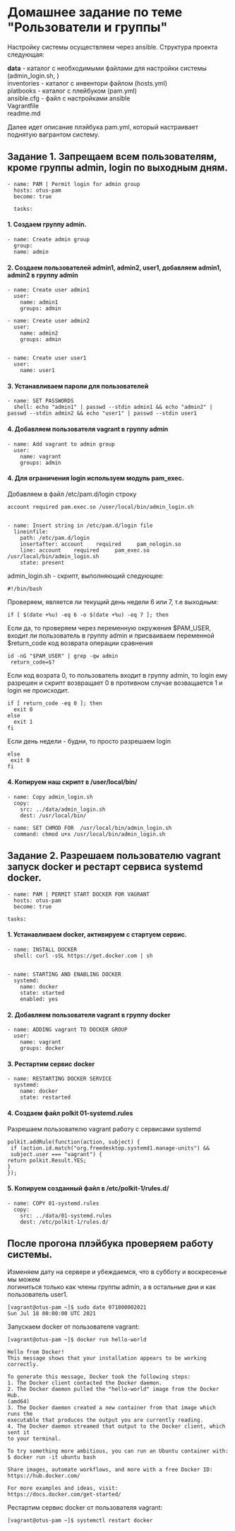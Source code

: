 # Домашнее задание по теме "Рользователи и группы"

Настройку системы осуществляем через ansible. Структура проекта следующая:

**data** - каталог с необходимыми файлами для настройки системы (admin_login.sh, )  
inventories - каталог с инвентори файлом (hosts.yml)  
platbooks - каталог с плейбуком (pam.yml)  
ansible.cfg - файл с настройками ansible  
Vagrantfile  
readme.md  

Далее идет описание плэйбука pam.yml, который настраивает поднятую вагрантом систему.  


## Задание 1. Запрещаем всем пользователям, кроме группы admin, login по выходным дням.

    - name: PAM | Permit login for admin group  
      hosts: otus-pam  
      become: true  
    
      tasks:

#### 1. Создаем группу admin.

    - name: Create admin group  
      group:  
      name: admin 
      

#### 2. Создаем пользователей admin1, admin2, user1, добавляем admin1, admin2 в группу admin

    - name: Create user admin1
      user:
        name: admin1
        groups: admin
               
    - name: Create user admin2
      user:
        name: admin2
        groups: admin
        
        
    - name: Create user user1
      user:
        name: user1
      
      
#### 3. Устанавливаем пароли для пользователей

    - name: SET PASSWORDS
      shell: echo "admin1" | passwd --stdin admin1 && echo "admin2" | passwd --stdin admin2 && echo "user1" | passwd --stdin user1

#### 4. Добавляем пользователя vagrant в группу admin  

    - name: Add vagrant to admin group
      user:
        name: vagrant
        groups: admin


#### 4. Для ограничения login используем модуль pam_exec.

Добавляем в файл /etc/pam.d/login строку  

    account required pam.exec.so /user/local/bin/admin_login.sh


    - name: Insert string in /etc/pam.d/login file    
      lineinfile: 
        path: /etc/pam.d/login  
        insertafter: account    required     pam_nologin.so  
        line: account    required     pam_exec.so   /usr/local/bin/admin_login.sh  
        state: present  
        
        

admin_login.sh - скрипт, выполняющий следующее:

    #!/bin/bash

Проверяем, является ли текущий день недели 6 или 7, т.е выходным:

    if [ $(date +%u) -eq 6 -o $(date +%u) -eq 7 ]; then

Если да, то проверяем через переменную окружения $PAM_USER, входит ли пользователь в группу admin
и присваиваем переменной $return_code код возврата операции сравнения  

    id -nG "$PAM_USER" | grep -qw admin
     return_code=$?
  
Если код возрата 0, то пользователь входит в группу admin, то login ему разрешен и скрипт возвращает 0
в противном случае возващается 1 и login не происходит.

    if [ return_code -eq 0 ]; then
      exit 0
    else
      exit 1
    fi
  
Если день недели - будни, то просто разрешаем login  

    else
     exit 0
    fi

#### 4. Копируем наш скрипт в /user/local/bin/

    - name: Copy admin_login.sh  
      copy:  
        src: ../data/admin_login.sh  
        dest: /usr/local/bin/    
        
    - name: SET CHMOD FOR  /usr/local/bin/admin_login.sh  
      command: chmod u+x /usr/local/bin/admin_login.sh  
  
  
  
## Задание 2. Разрешаем пользователю vagrant запуск docker и рестарт сервиса systemd docker.

    - name: PAM | PERMIT START DOCKER FOR VAGRANT
      hosts: otus-pam
      become: true
  
    tasks:

#### 1. Устанавливаем docker, активируем с стартуем сервис.

    - name: INSTALL DOCKER  
      shell: curl -sSL https://get.docker.com | sh  
   
        
    - name: STARTING AND ENABLING DOCKER  
      systemd:  
        name: docker  
        state: started  
        enabled: yes    

#### 2. Добавляем пользователя vagrant в группу docker 

    - name: ADDING vagrant TO DOCKER GROUP
      user:
        name: vagrant
        groups: docker        
        
#### 3. Рестартим сервис docker

    - name: RESTARTING DOCKER SERVICE 
      systemd:
        name: docker
        state: restarted
        
#### 4. Создаем файл polkit 01-systemd.rules

Разрешаем пользователю vagrant работу с сервисами systemd


    polkit.addRule(function(action, subject) {  
     if (action.id.match("org.freedesktop.systemd1.manage-units") &&  
     subject.user === "vagrant") {  
    return polkit.Result.YES;  
    }    
    });  
        

#### 5. Копируем созданный файл в /etc/polkit-1/rules.d/ 

    - name: COPY 01-systemd.rules  
      copy:  
        src: ../data/01-systemd.rules  
        dest: /etc/polkit-1/rules.d/   
          
                

  
## После прогона плэйбука проверяем работу системы.


Изменяем дату на сервере и убеждаемся, что в субботу и воскресенье мы можем  
логиниться только как члены группы admin, а в остальные дни и как пользователь user1.


    [vagrant@otus-pam ~]$ sudo date 071800002021  
    Sun Jul 18 00:00:00 UTC 2021  

  
Запускаем docker от пользователя vagrant:  

    [vagrant@otus-pam ~]$ docker run hello-world  

    Hello from Docker!  
    This message shows that your installation appears to be working correctly.  
  
    To generate this message, Docker took the following steps:  
    1. The Docker client contacted the Docker daemon.  
    2. The Docker daemon pulled the "hello-world" image from the Docker Hub.  
    (amd64)  
    3. The Docker daemon created a new container from that image which runs the  
    executable that produces the output you are currently reading.  
    4. The Docker daemon streamed that output to the Docker client, which sent it  
    to your terminal.  
  
    To try something more ambitious, you can run an Ubuntu container with:  
    $ docker run -it ubuntu bash  
  
    Share images, automate workflows, and more with a free Docker ID:  
    https://hub.docker.com/  
  
    For more examples and ideas, visit:  
    https://docs.docker.com/get-started/  
   
   
Рестартим сервис docker от пользователя vagrant:   

    [vagrant@otus-pam ~]$ systemctl restart docker
